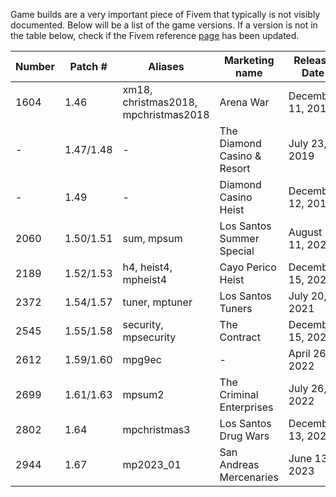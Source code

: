 Game builds are a very important piece of Fivem that typically is not visibly documented. Below will be a list of the game versions. If a version is not in the table below, check if the Fivem reference [page](https://docs.fivem.net/docs/server-manual/server-commands/) has been updated.

| Number | Patch # | Aliases | Marketing name | Release Date |
|--|--|--|--|--|
| 1604 | 1.46 | xm18, christmas2018, mpchristmas2018 | Arena War | December 11, 2018 |
| - | 1.47/1.48 | - | The Diamond Casino & Resort | July 23, 2019 |
| - | 1.49 | - | Diamond Casino Heist | December 12, 2019 |
| 2060 | 1.50/1.51 | sum, mpsum | Los Santos Summer Special | August 11, 2020 |
| 2189 | 1.52/1.53 | h4, heist4, mpheist4 | Cayo Perico Heist | December 15, 2020 |
| 2372 | 1.54/1.57 | tuner, mptuner | Los Santos Tuners | July 20, 2021 |
| 2545 | 1.55/1.58 | security, mpsecurity | The Contract | December 15, 2021 |
| 2612 | 1.59/1.60 | mpg9ec | - | April 26, 2022 |
| 2699 | 1.61/1.63 | mpsum2 | The Criminal Enterprises | July 26, 2022 |
| 2802 | 1.64 | mpchristmas3 | Los Santos Drug Wars | December 13, 2022 |
| 2944 | 1.67 | mp2023_01 | San Andreas Mercenaries | June 13, 2023 |
